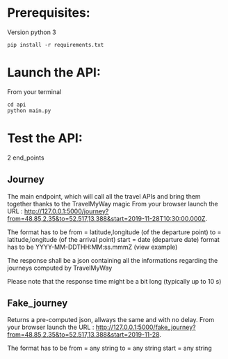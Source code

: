 # Prerequisites:

Version python 3

```shell
pip install -r requirements.txt
```

# Launch the API:

From your terminal 
```shell
cd api
python main.py
```

# Test the API:

2 end_points 
## Journey
The main endpoint, which will call all the travel APIs and bring them together thanks to the TravelMyWay magic
From your browser launch the URL : http://127.0.0.1:5000/journey?from=48.85,2.35&to=52.517,13.388&start=2019-11-28T10:30:00.000Z.

The format has to be 
from = latitude,longitude (of the departure point)
to = latitude,longitude (of the arrival point)
start = date (departure date) format has to be YYYY-MM-DDTHH:MM:ss.mmmZ (view example)

The response shall be a json containing all the informations regarding the journeys computed by TravelMyWay

Please note that the response time might be a bit long (typically up to 10 s)

## Fake_journey
Returns a pre-computed json, allways the same and with no delay.
From your browser launch the URL : http://127.0.0.1:5000/fake_journey?from=48.85,2.35&to=52.517,13.388&start=2019-11-28.

The format has to be 
from = any string
to = any string
start = any string
